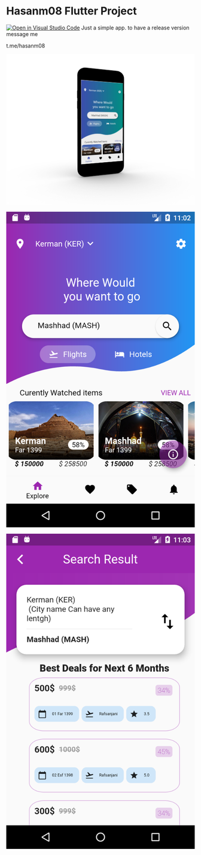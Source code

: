 # Hasanm08 Flutter Project
[![Open in Visual Studio Code](https://open.vscode.dev/badges/open-in-vscode.svg)](https://open.vscode.dev/hasanm08/flutter)
Just a simple app. to have a release version message me
<p></p>
t.me/hasanm08
<p></p>
<p></p>

<p align="center">
  <img  src="threed_mockup (3).png">
</p>

<p align="center">
  <img  src="Screen2.png">
</p>
<p align="center">
  <img  src="Screen3.png">
</p>

